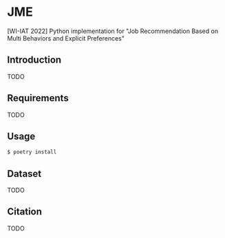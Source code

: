 # JME

[WI-IAT 2022] Python implementation for "Job Recommendation Based on Multi Behaviors and Explicit Preferences"

## Introduction

TODO

## Requirements

TODO

## Usage

```sh
$ poetry install
```

## Dataset

TODO

## Citation

TODO
